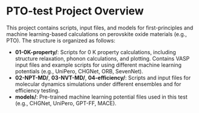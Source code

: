 # PTO-test Project Overview

This project contains scripts, input files, and models for first-principles and machine learning-based calculations on perovskite oxide materials (e.g., PTO). The structure is organized as follows:

- **01-0K-property/**: Scripts for 0 K property calculations, including structure relaxation, phonon calculations, and plotting. Contains VASP input files and example scripts for using different machine learning potentials (e.g., UniPero, CHGNet, ORB, SevenNet).
- **02-NPT-MD/**, **03-NVT-MD/**, **04-efficiency/**: Scripts and input files for molecular dynamics simulations under different ensembles and for efficiency testing.
- **models/**: Pre-trained machine learning potential files used in this test (e.g., CHGNet, UniPero, GPT-FF, MACE).